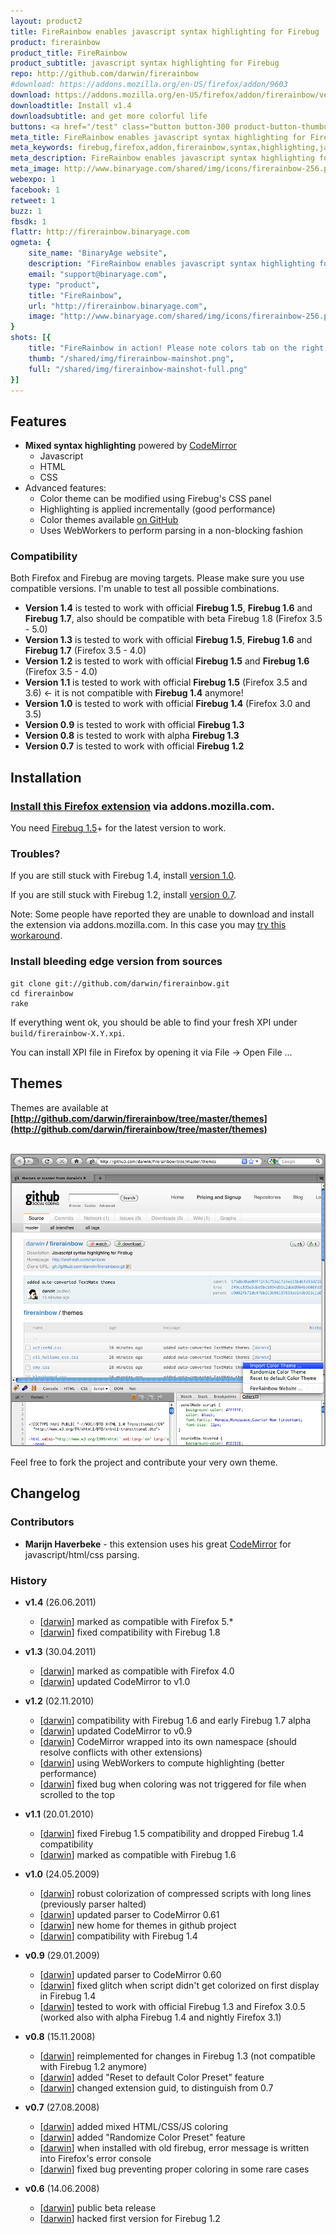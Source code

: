 ```yaml
---
layout: product2
title: FireRainbow enables javascript syntax highlighting for Firebug
product: firerainbow
product_title: FireRainbow
product_subtitle: javascript syntax highlighting for Firebug
repo: http://github.com/darwin/firerainbow
#download: https://addons.mozilla.org/en-US/firefox/addon/9603
download: https://addons.mozilla.org/en-US/firefox/addon/firerainbow/versions
downloadtitle: Install v1.4
downloadsubtitle: and get more colorful life
buttons: <a href="/test" class="button button-300 product-button-thumbup"><div><div><div class="trial-note">after restart</div>Visit Test Page<div class="product-specs">to check that your  installation works well</div></div></div></a>
meta_title: FireRainbow enables javascript syntax highlighting for Firebug
meta_keywords: firebug,firefox,addon,firerainbow,syntax,highlighting,javascript,binaryage,productivity,software,web,development
meta_description: FireRainbow enables javascript syntax highlighting for Firebug
meta_image: http://www.binaryage.com/shared/img/icons/firerainbow-256.png
webexpo: 1
facebook: 1
retweet: 1
buzz: 1
fbsdk: 1
flattr: http://firerainbow.binaryage.com
ogmeta: {
    site_name: "BinaryAge website",
    description: "FireRainbow enables javascript syntax highlighting for Firebug",
    email: "support@binaryage.com",
    type: "product",
    title: "FireRainbow",
    url: "http://firerainbow.binaryage.com",
    image: "http://www.binaryage.com/shared/img/icons/firerainbow-256.png"
}
shots: [{
    title: "FireRainbow in action! Please note colors tab on the right side. You may tweak colors via CSS!",
    thumb: "/shared/img/firerainbow-mainshot.png",
    full: "/shared/img/firerainbow-mainshot-full.png"
}]
---
```


## Features

* **Mixed syntax highlighting** powered by [CodeMirror][codemirror]
  * Javascript
  * HTML
  * CSS
* Advanced features:
  * Color theme can be modified using Firebug's CSS panel
  * Highlighting is applied incrementally (good performance)
  * Color themes available [on GitHub](http://github.com/darwin/firerainbow/tree/master/themes)
  * Uses WebWorkers to perform parsing in a non-blocking fashion

### Compatibility

Both Firefox and Firebug are moving targets. Please make sure you use compatible versions. I'm unable to test all possible combinations.

* **Version 1.4** is tested to work with official **Firebug 1.5**, **Firebug 1.6** and **Firebug 1.7**, also should be compatible with beta Firebug 1.8 (Firefox 3.5 - 5.0)
* **Version 1.3** is tested to work with official **Firebug 1.5**, **Firebug 1.6** and **Firebug 1.7** (Firefox 3.5 - 4.0)
* **Version 1.2** is tested to work with official **Firebug 1.5** and **Firebug 1.6** (Firefox 3.5 - 4.0)
* **Version 1.1** is tested to work with official **Firebug 1.5** (Firefox 3.5 and 3.6) <- it is not compatible with **Firebug 1.4** anymore!
* **Version 1.0** is tested to work with official **Firebug 1.4** (Firefox 3.0 and 3.5)
* **Version 0.9** is tested to work with official **Firebug 1.3**
* **Version 0.8** is tested to work with alpha **Firebug 1.3**
* **Version 0.7** is tested to work with official **Firebug 1.2**

## Installation

### **[Install this Firefox extension][rainbow]** via addons.mozilla.com.

You need [Firebug 1.5][firebug]+ for the latest version to work. 

### Troubles?

If you are still stuck with Firebug 1.4, install [version 1.0][v10].

If you are still stuck with Firebug 1.2, install [version 0.7][v07].

Note: Some people have reported they are unable to download and install the extension via addons.mozilla.com. In this case you may [try this workaround][workaround].

### Install bleeding edge version from sources

    git clone git://github.com/darwin/firerainbow.git
    cd firerainbow
    rake
    
If everything went ok, you should be able to find your fresh XPI under `build/firerainbow-X.Y.xpi`. 

You can install XPI file in Firefox by opening it via File -> Open File ...

## Themes

Themes are available at **[http://github.com/darwin/firerainbow/tree/master/themes](http://github.com/darwin/firerainbow/tree/master/themes)**

<br>
<a href="http://github.com/darwin/firerainbow/tree/master/themes"><img style="border: 2px solid #888;-moz-border-radius:2px;-webkit-border-radius:2px;" src="images/themes.png" width="500"></a>

Feel free to fork the project and contribute your very own theme.

## Changelog

### Contributors

* **Marijn Haverbeke** - this extension uses his great [CodeMirror][codemirror] for javascript/html/css parsing.

### History

* **v1.4** (26.06.2011)
  * [[darwin][darwin]] marked as compatible with Firefox 5.*
  * [[darwin][darwin]] fixed compatibility with Firebug 1.8
  
* **v1.3** (30.04.2011)
  * [[darwin][darwin]] marked as compatible with Firefox 4.0
  * [[darwin][darwin]] updated CodeMirror to v1.0

* **v1.2** (02.11.2010)
  * [[darwin][darwin]] compatibility with Firebug 1.6 and early Firebug 1.7 alpha
  * [[darwin][darwin]] updated CodeMirror to v0.9
  * [[darwin][darwin]] CodeMirror wrapped into its own namespace (should resolve conflicts with other extensions)
  * [[darwin][darwin]] using WebWorkers to compute highlighting (better performance)
  * [[darwin][darwin]] fixed bug when coloring was not triggered for file when scrolled to the top

* **v1.1** (20.01.2010)
  * [[darwin][darwin]] fixed Firebug 1.5 compatibility and dropped Firebug 1.4 compatibility
  * [[darwin][darwin]] marked as compatible with Firebug 1.6

* **v1.0** (24.05.2009)
  * [[darwin][darwin]] robust colorization of compressed scripts with long lines (previously parser halted) 
  * [[darwin][darwin]] updated parser to CodeMirror 0.61
  * [[darwin][darwin]] new home for themes in github project
  * [[darwin][darwin]] compatibility with Firebug 1.4

* **v0.9** (29.01.2009)
  * [[darwin][darwin]] updated parser to CodeMirror 0.60
  * [[darwin][darwin]] fixed glitch when script didn't get colorized on first display in Firebug 1.4
  * [[darwin][darwin]] tested to work with official Firebug 1.3 and Firefox 3.0.5 (worked also with alpha Firebug 1.4 and nightly Firefox 3.1)

* **v0.8** (15.11.2008)
  * [[darwin][darwin]] reimplemented for changes in Firebug 1.3 (not compatible with Firebug 1.2 anymore)
  * [[darwin][darwin]] added "Reset to default Color Preset" feature
  * [[darwin][darwin]] changed extension guid, to distinguish from 0.7

* **v0.7** (27.08.2008)
  * [[darwin][darwin]] added mixed HTML/CSS/JS coloring
  * [[darwin][darwin]] added "Randomize Color Preset" feature
  * [[darwin][darwin]] when installed with old firebug, error message is written into Firefox's error console
  * [[darwin][darwin]] fixed bug preventing proper coloring in some rare cases

* **v0.6** (14.06.2008)
  * [[darwin][darwin]] public beta release
  * [[darwin][darwin]] hacked first version for Firebug 1.2


[firebug]: https://addons.mozilla.org/en-US/firefox/addon/1843
[rainbow]: https://addons.mozilla.org/en-US/firefox/addon/9603
[codemirror]: http://marijn.haverbeke.nl/codemirror/
[homepage]: http://xrefresh.com/rainbow
[contact]: mailto:antonin@hildebrand.cz
[workaround]: http://getsatisfaction.com/xrefresh/topics/unable_to_download_rainbow_for_firebug
[satisfaction]: http://getsatisfaction.com
[v07]: https://addons.mozilla.org/en-US/developers/details/7575
[v10]: https://addons.mozilla.org/en-US/firefox/addons/versions/9603#version-1.0
[darwin]: http://github.com/darwin